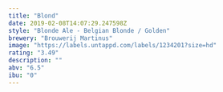 ```yaml
---
title: "Blond"
date: 2019-02-08T14:07:29.247598Z
style: "Blonde Ale - Belgian Blonde / Golden"
brewery: "Brouwerij Martinus"
image: "https://labels.untappd.com/labels/1234201?size=hd"
rating: "3.49"
description: ""
abv: "6.5"
ibu: "0"
---
```

